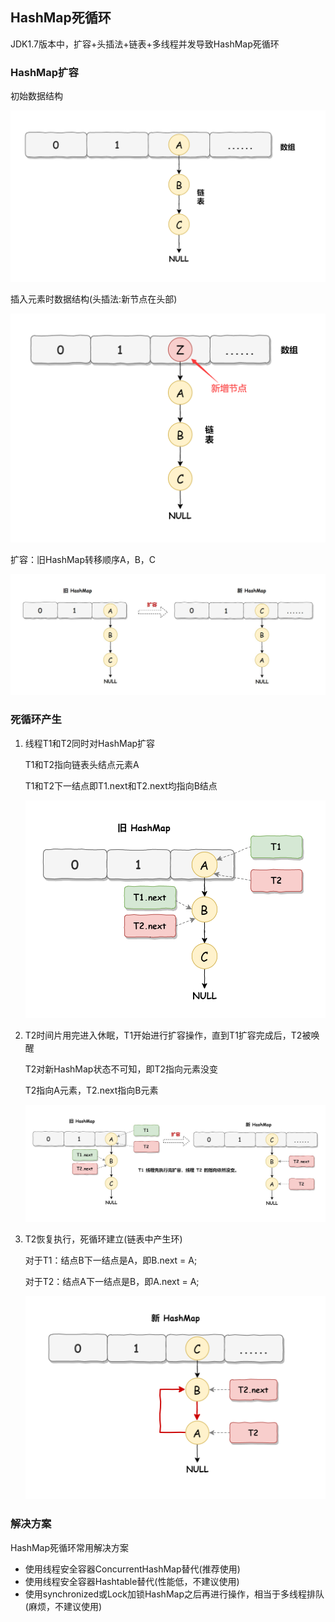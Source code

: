 ## HashMap死循环

JDK1.7版本中，扩容+头插法+链表+多线程并发导致HashMap死循环

### HashMap扩容

初始数据结构

![HashMapResizeInitialDS.png](images/HashMapResizeInitialDS.png)

插入元素时数据结构(头插法:新节点在头部)

![HashMapResizeInsertDS.png](images/HashMapResizeInsertDS.png)

扩容：旧HashMap转移顺序A，B，C

![HashMapResizeDS.png](images/HashMapResizeDS.png)

### 死循环产生

1. 线程T1和T2同时对HashMap扩容
    
    T1和T2指向链表头结点元素A
   
    T1和T2下一结点即T1.next和T2.next均指向B结点

    ![HashMapDeadLoopStep1.png](images/HashMapDeadLoopStep1.png)

2. T2时间片用完进入休眠，T1开始进行扩容操作，直到T1扩容完成后，T2被唤醒

    T2对新HashMap状态不可知，即T2指向元素没变

    T2指向A元素，T2.next指向B元素

    ![HashMapDeadLoopStep2.png](images/HashMapDeadLoopStep2.png)

3. T2恢复执行，死循环建立(链表中产生环)

    对于T1：结点B下一结点是A，即B.next = A;

    对于T2：结点A下一结点是B，即A.next = A;
   
    ![HashMapDeadLoopStep3.png](images/HashMapDeadLoopStep3.png)


### 解决方案

HashMap死循环常用解决方案

* 使用线程安全容器ConcurrentHashMap替代(推荐使用) 
* 使用线程安全容器Hashtable替代(性能低，不建议使用)
* 使用synchronized或Lock加锁HashMap之后再进行操作，相当于多线程排队(麻烦，不建议使用)
